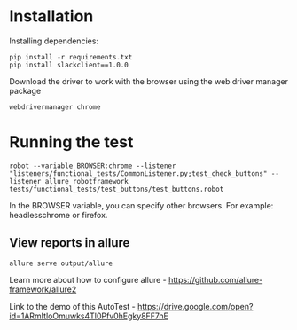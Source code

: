 # Installation


Installing dependencies:

    pip install -r requirements.txt
    pip install slackclient==1.0.0
    
    
Download the driver to work with the browser using the web driver manager package

    webdrivermanager chrome 
    

# Running the test
    robot --variable BROWSER:chrome --listener "listeners/functional_tests/CommonListener.py;test_check_buttons" --listener allure_robotframework tests/functional_tests/test_buttons/test_buttons.robot

In the BROWSER variable, you can specify other browsers. For example: headlesschrome or firefox.


## View reports in allure
    allure serve output/allure

Learn more about how to configure allure - https://github.com/allure-framework/allure2



Link to the demo of this AutoTest - https://drive.google.com/open?id=1ARmItloOmuwks4Tl0Pfv0hEgky8FF7nE
